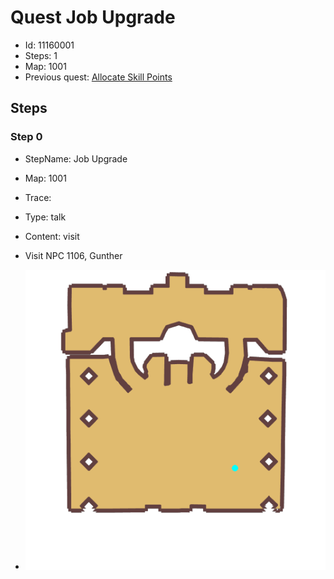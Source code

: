 # Quest Job Upgrade

- Id: 11160001
- Steps: 1
- Map: 1001
- Previous quest: [Allocate Skill Points](400040001.md)

## Steps

### Step 0
- StepName:  Job Upgrade
- Map:  1001
- Trace:  
- Type:  talk
- Content:  visit
- Visit NPC 1106, Gunther

- ![images/11160001_0.png](images/11160001_0.png)


